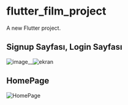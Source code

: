 # flutter_film_project

A new Flutter project.

   ## Signup Sayfası, Login Sayfası
![image](https://user-images.githubusercontent.com/77542507/135631261-9bc6bafb-aa90-48c1-8487-ae9331d76484.png)__![ekran](https://user-images.githubusercontent.com/77542507/135631499-4b724d2c-07ca-4db9-bb96-9ed938911858.png)

## HomePage
![HomePage](https://user-images.githubusercontent.com/77542507/135633414-b760338e-985f-4e13-a3ba-c31a00813fca.png)


